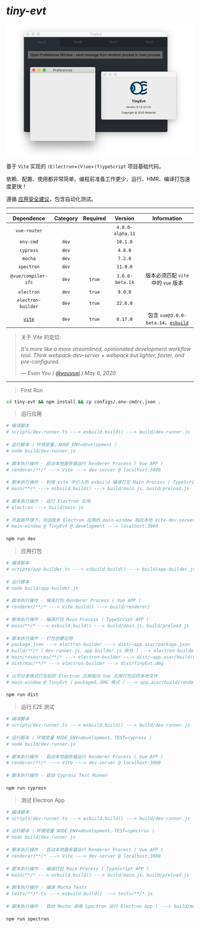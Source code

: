 # *tiny-evt*

![screenshot](screenshot.png)

基于 `Vite` 实现的 `(E)lectron`+`(V)ue`+`(T)ypeScript` 项目基础代码。

依赖、配置、使用都非常简单，编程前准备工作更少，运行、HMR、编译打包速度更快！

遵循 [应用安全建议](https://www.electronjs.org/docs/tutorial/security)，包含自动化测试。

---

| Dependence | Category | Required | Version | Information |
| :---:|:---:|:---:|:---:|:---:|
| `vue-router` | | | `4.0.0-alpha.11` |
| `env-cmd`| `dev` |  | `10.1.0`|
| `cypress`| `dev` |  | `4.6.0` |
| `mocha`| `dev` |  | `7.2.0` |
| `spectron`| `dev` |  | `11.0.0` |
| `@vue/compiler-sfc` | `dev` | `true` | `3.0.0-beta.14` | 版本必须匹配 `vite` 中的 `vue` 版本
| `electron` | `dev` | `true` | `9.0.0`
| `electron-builder` | `dev` | `true` | `22.6.0`
| [`vite`](https://github.com/vuejs/vite) | `dev` | `true` | `0.17.0` | 包含 `vue@3.0.0-beta.14`、[`esbuild`](https://github.com/evanw/esbuild)

> 关于 Vite 的定位:
>
> *It's more like a more streamlined, opinionated development workflow tool. Think webpack-dev-server + webpack but lighter, faster, and pre-configured.*
>
> &mdash; *Evan You ( [@youyuxi](https://twitter.com/youyuxi/status/1258112624300118022) ) May 6, 2020*

---

> First Run

```bash
cd tiny-evt && npm install && cp configs/.env-cmdrc.json .
```

> 运行应用

```bash
# 编译脚本
# scripts/dev-runner.ts ---> esbuild.build() ---> build/dev-runner.js

# 运行脚本（ 环境变量，NODE_ENV=development ）
# node build/dev-runner.js

# 脚本执行操作 - 启动本地服务器运行 Renderer Process ( Vue APP )
# renderer/**/* ---> Vite ---> dev-server @ localhost:3000

# 脚本执行操作 - 利用 Vite 中引入的 esbuild 编译打包 Main Process ( TypeScript APP )
# main/**/* ---> esbuild.build() ---> build/main.js、build/preload.js

# 脚本执行操作 - 运行 Electron 应用
# electron ---> build/main.js

# 开发版环境下，测试版本 Electron 应用的 main-window 指向本地 Vite-dev-server
# main-window @ TinyEvt @ development ---> localhost:3000

npm run dev
```

> 应用打包

```bash
# 编译脚本
# scripts/app-builder.ts ---> esbuild.build() ---> build/app-builder.js

# 运行脚本
# node build/app-builder.js

# 脚本执行操作 - 编译打包 Renderer Process ( Vue APP )
# renderer/**/* ---> Vite.build() ---> build/renderer/

# 脚本执行操作 - 编译打包 Main Process ( TypeScript APP )
# main/**/* ---> esbuild.build() ---> build/main.js、build/preload.js

# 脚本执行操作 - 打包创建应用
# package.json ---> electron-builder ---> dist/~app.asar/package.json
# build/**/*（ dev-runner.js、app-builder.js 除外 ）---> electron-builder ---> dist/~app.asar/build/
# main/resources/**/* ---> electron-builder ---> dist/~app.asar/build/resources/
# dist/mac/**/* ---> electron-builder ---> dist/TinyEvt.dmg

# 以可分发格式打包后的 Electron 应用指向 Vue 应用打包后的本地文件
# main-window @ TinyEvt（ packaged，DMG 格式 ）---> app.asar/build/renderer/index.html

npm run dist
```

> 运行 E2E 测试

```bash
# 编译脚本
# scripts/dev-runner.ts ---> esbuild.build() ---> build/dev-runner.js

# 运行脚本（ 环境变量 NODE_ENV=development、TEST=cypress ）
# node build/dev-runner.js

# 脚本执行操作 - 启动本地服务器运行 Renderer Process ( Vue APP )
# renderer/**/* ---> Vite ---> dev-server @ localhost:3000

# 脚本执行操作 - 启动 Cypress Test Runner

npm run cypress
```

> 测试 Electron App

```bash
# 编译脚本
# scripts/dev-runner.ts ---> esbuild.build() ---> build/dev-runner.js

# 运行脚本（ 环境变量 NODE_ENV=development、TEST=spectron ）
# node build/dev-runner.js

# 脚本执行操作 - 启动本地服务器运行 Renderer Process ( Vue APP )
# renderer/**/* ---> Vite ---> dev-server @ localhost:3000

# 脚本执行操作 - 编译打包 Main Process ( TypeScript APP )
# main/**/* ---> esbuild.build() ---> build/main.js、build/preload.js

# 脚本执行操作 - 编译 Mocha Tests
# tests/**/*.ts ---> esbuild.build() ---> tests/**/*.js

# 脚本执行操作 - 启动 Mocha 调用 Spectron 运行 Electron App ( ---> build/main.js ) 进行测试

npm run spectron
```
